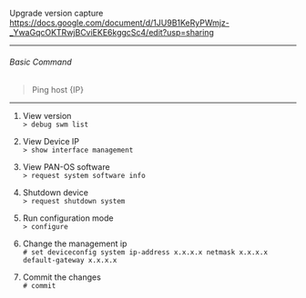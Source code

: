 Upgrade version capture\
https://docs.google.com/document/d/1JU9B1KeRyPWmjz-_YwaGqcOKTRwjBCviEKE6kggcSc4/edit?usp=sharing

---
###### Basic Command
> Ping host {IP}
---

1. View version\
```> debug swm list```

2. View Device IP\
```> show interface management```

3. View PAN-OS software\
```> request system software info```

4. Shutdown device\
```> request shutdown system```

5. Run configuration mode\
```> configure```

6. Change the management ip\
```# set deviceconfig system ip-address x.x.x.x netmask x.x.x.x default-gateway x.x.x.x```

7. Commit the changes\
```# commit```
